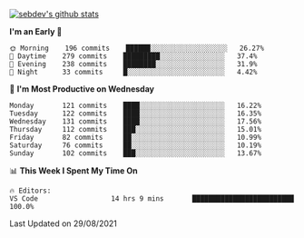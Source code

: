 [![sebdev's github stats](https://github-readme-stats.vercel.app/api?username=sebdeveloper6952&theme=vue-dark)](https://github.com/anuraghazra/github-readme-stats)
<!--START_SECTION:waka-->
**I'm an Early 🐤** 

```text
🌞 Morning    196 commits    ██████░░░░░░░░░░░░░░░░░░░   26.27% 
🌆 Daytime    279 commits    █████████░░░░░░░░░░░░░░░░   37.4% 
🌃 Evening    238 commits    ████████░░░░░░░░░░░░░░░░░   31.9% 
🌙 Night      33 commits     █░░░░░░░░░░░░░░░░░░░░░░░░   4.42%

```
📅 **I'm Most Productive on Wednesday** 

```text
Monday       121 commits    ████░░░░░░░░░░░░░░░░░░░░░   16.22% 
Tuesday      122 commits    ████░░░░░░░░░░░░░░░░░░░░░   16.35% 
Wednesday    131 commits    ████░░░░░░░░░░░░░░░░░░░░░   17.56% 
Thursday     112 commits    ███░░░░░░░░░░░░░░░░░░░░░░   15.01% 
Friday       82 commits     ██░░░░░░░░░░░░░░░░░░░░░░░   10.99% 
Saturday     76 commits     ██░░░░░░░░░░░░░░░░░░░░░░░   10.19% 
Sunday       102 commits    ███░░░░░░░░░░░░░░░░░░░░░░   13.67%

```


📊 **This Week I Spent My Time On** 

```text
🔥 Editors: 
VS Code                  14 hrs 9 mins       █████████████████████████   100.0%

```


 Last Updated on 29/08/2021
<!--END_SECTION:waka-->
